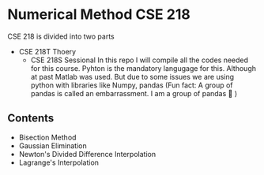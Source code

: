 # Numerical Method CSE 218

CSE 218 is divided into two parts
- CSE 218T Thoery
  - CSE 218S Sessional
    In this repo I will compile all the codes needed for this course. 
    Pyhton is the mandatory langugage for this. Although at past Matlab was used.
    But due to some issues we are using python with libraries like Numpy, pandas (Fun fact: A group of pandas is called an embarrassment. I am a group of pandas :panda_face: )
## Contents
- Bisection Method
- Gaussian Elimination
- Newton's Divided Difference Interpolation
- Lagrange's Interpolation
